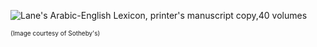 ![Lane's Arabic-English Lexicon, printer's manuscript copy,40 volumes](/images/Lexicon35.png)

<p  style="font-size : x-small;text-align : left">(Image courtesy of Sotheby's)</p>
